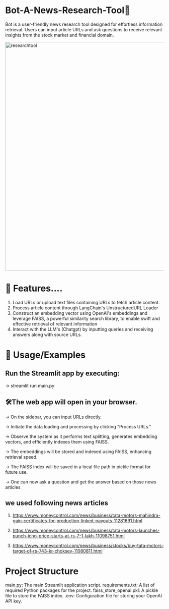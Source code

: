 # Bot-A-News-Research-Tool🤖

Bot is a user-friendly news research tool designed for effortless information retrieval. Users can input article URLs and ask questions to receive relevant insights from the stock market and financial domain.

<img width="725" alt="researchtool" src="https://github.com/user-attachments/assets/96f3bc13-cd2f-40ec-bf63-b1ef1a334ac5" />




# 🚀 Features....
1) Load URLs or upload text files containing URLs to fetch article content.
2) Process article content through LangChain's UnstructuredURL Loader
3) Construct an embedding vector using OpenAI's embeddings and leverage FAISS, a powerful similarity search library, to
   enable swift and effective retrieval of relevant information
4) Interact with the LLM's (Chatgpt) by inputting queries and receiving answers along with source URLs.


# 🧠 Usage/Examples

## Run the Streamlit app by executing:

-> streamlit run main.py

## 🛠️The web app will open in your browser.

-> On the sidebar, you can input URLs directly.

-> Initiate the data loading and processing by clicking "Process URLs."

-> Observe the system as it performs text splitting, generates embedding vectors, and efficiently indexes them using FAISS.

-> The embeddings will be stored and indexed using FAISS, enhancing retrieval speed.

-> The FAISS index will be saved in a local file path in pickle format for future use.

-> One can now ask a question and get the answer based on those news articles

## we used following news articles

1) https://www.moneycontrol.com/news/business/tata-motors-mahindra-gain-certificates-for-production-linked-payouts-11281691.html

2) https://www.moneycontrol.com/news/business/tata-motors-launches-punch-icng-price-starts-at-rs-7-1-lakh-11098751.html

3) https://www.moneycontrol.com/news/business/stocks/buy-tata-motors-target-of-rs-743-kr-choksey-11080811.html

# Project Structure
main.py: The main Streamlit application script.
requirements.txt: A list of required Python packages for the project.
faiss_store_openai.pkl: A pickle file to store the FAISS index.
.env: Configuration file for storing your OpenAI API key.
